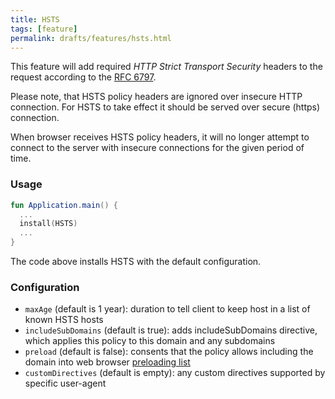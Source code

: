 ```yaml
---
title: HSTS
tags: [feature]
permalink: drafts/features/hsts.html
---
```


This feature will add required _HTTP Strict Transport Security_ headers to the request according to the [RFC 6797](https://tools.ietf.org/html/rfc6797).

Please note, that HSTS policy headers are ignored over insecure HTTP connection. For HSTS to take effect it should be
served over secure (https) connection. 

When browser receives HSTS policy headers, it will no longer attempt to connect to the server with insecure connections 
for the given period of time. 

### Usage

```kotlin
fun Application.main() {
  ...
  install(HSTS) 
  ...
}
```

The code above installs HSTS with the default configuration.  

### Configuration

* `maxAge` (default is 1 year): duration to tell client to keep host in a list of known HSTS hosts
* `includeSubDomains` (default is true): adds includeSubDomains directive, which applies this policy to this domain and any subdomains
* `preload` (default is false): consents that the policy allows including the domain into web browser [preloading list](https://https.cio.gov/hsts/#hsts-preloading) 
* `customDirectives` (default is empty): any custom directives supported by specific user-agent
